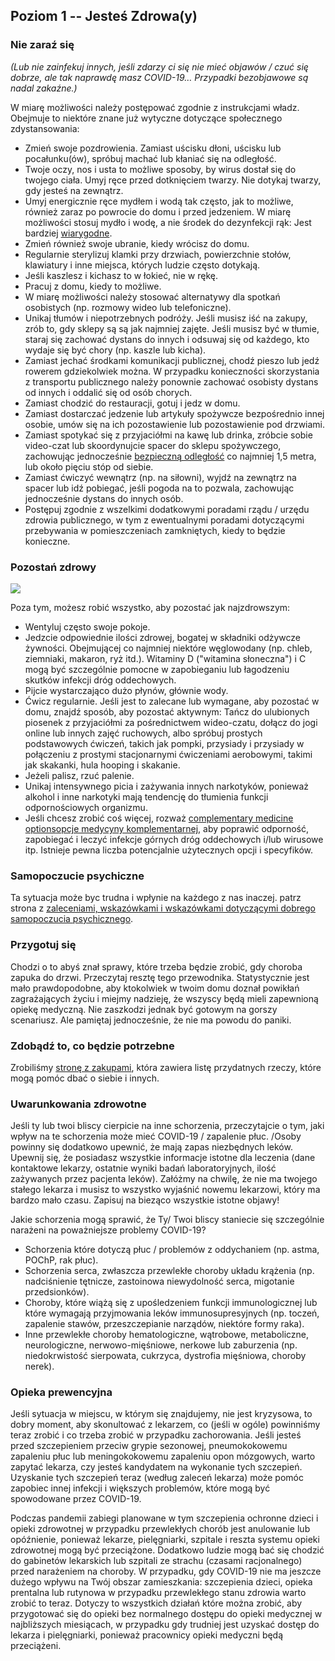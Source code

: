 ## Poziom 1 -- Jesteś Zdrowa(y)

### Nie zaraź się

*(Lub nie zainfekuj innych, jeśli zdarzy ci się nie mieć objawów / czuć się dobrze, ale tak naprawdę masz COVID-19… Przypadki bezobjawowe są nadal zakaźne.)*

W miarę możliwości należy postępować zgodnie z instrukcjami władz. Obejmuje to niektóre znane już wytyczne dotyczące społecznego zdystansowania:

* Zmień swoje pozdrowienia. Zamiast uścisku dłoni, uścisku lub pocałunku(ów), spróbuj machać lub kłaniać się na odległość.
* Twoje oczy, nos i usta to możliwe sposoby, by wirus dostał się do twojego ciała. Umyj ręce przed dotknięciem twarzy. Nie dotykaj twarzy, gdy jesteś na zewnątrz.
* Umyj energicznie ręce mydłem i wodą tak często, jak to możliwe, również zaraz po powrocie do domu i przed jedzeniem. W miarę możliwości stosuj mydło i wodę, a nie środek do dezynfekcji rąk: Jest bardziej [wiarygodne](https://www.nytimes.com/2020/03/13/health/soap-coronavirus-handwashing-germs.html). 
* Zmień również swoje ubranie, kiedy wrócisz do domu. 
* Regularnie sterylizuj klamki przy drzwiach, powierzchnie stołów, klawiatury i inne miejsca, których ludzie często dotykają.
* Jeśli kaszlesz i kichasz to w łokieć, nie w rękę. 
* Pracuj z domu, kiedy to możliwe.
* W miarę możliwości należy stosować alternatywy dla spotkań osobistych (np. rozmowy wideo lub telefoniczne). 
* Unikaj tłumów i niepotrzebnych podróży. Jeśli musisz iść na zakupy, zrób to, gdy sklepy są są jak najmniej zajęte. Jeśli musisz być w tłumie, staraj się zachować dystans do innych i odsuwaj się od każdego, kto wydaje się być chory (np. kaszle lub kicha). 
* Zamiast jechać środkami komunikacji publicznej, chodź pieszo lub jedź rowerem gdziekolwiek można. W przypadku konieczności skorzystania z transportu publicznego należy ponownie zachować osobisty dystans od innych i oddalić się od osób chorych. 
* Zamiast chodzić do restauracji, gotuj i jedz w domu. 
* Zamiast dostarczać jedzenie lub artykuły spożywcze bezpośrednio innej osobie, umów się na ich pozostawienie lub pozostawienie pod drzwiami. 
* Zamiast spotykać się z przyjaciółmi na kawę lub drinka, zróbcie sobie video-czat lub skoordynujcie spacer do sklepu spożywczego, zachowując jednocześnie [bezpieczną odległość](https://www.who.int/emergencies/diseases/novel-coronavirus-2019/advice-for-public) co najmniej 1,5 metra, lub około pięciu stóp od siebie. 
* Zamiast ćwiczyć wewnątrz (np. na siłowni), wyjdź na zewnątrz na spacer lub idź pobiegać, jeśli pogoda na to pozwala, zachowując jednocześnie dystans do innych osób. 
* Postępuj zgodnie z wszelkimi dodatkowymi poradami rządu / urzędu zdrowia publicznego, w tym z ewentualnymi poradami dotyczącymi przebywania w pomieszczeniach zamkniętych, kiedy to będzie konieczne.


### Pozostań zdrowy

![](/images/situps.png)

Poza tym, możesz robić wszystko, aby pozostać jak najzdrowszym:

* Wentyluj często swoje pokoje.
* Jedzcie odpowiednie ilości zdrowej, bogatej w składniki odżywcze żywności. Obejmującej co najmniej niektóre węglowodany (np. chleb, ziemniaki, makaron, ryż itd.). Witaminy D ("witamina słoneczna") i C mogą być szczególnie pomocne w zapobieganiu lub łagodzeniu skutków infekcji dróg oddechowych. 
* Pijcie wystarczająco dużo płynów, głównie wody.
* Ćwicz regularnie. Jeśli jest to zalecane lub wymagane, aby pozostać w domu, znajdź sposób, aby pozostać aktywnym: Tańcz do ulubionych piosenek z przyjaciółmi za pośrednictwem wideo-czatu, dołącz do jogi online lub innych zajęć ruchowych, albo spróbuj prostych podstawowych ćwiczeń, takich jak pompki, przysiady i przysiady w połączeniu z prostymi stacjonarnymi ćwiczeniami aerobowymi, takimi jak skakanki, hula hooping i skakanie. 
* Jeżeli palisz, rzuć palenie.
* Unikaj intensywnego picia i zażywania innych narkotyków, ponieważ alkohol i inne narkotyki mają tendencję do tłumienia funkcji odpornościowych organizmu.
* Jeśli chcesz zrobić coś więcej, rozważ [complementary medicine options](/complementary)[opcje medycyny komplementarnej](/complimentary), aby poprawić odporność, zapobiegać i leczyć infekcje górnych dróg oddechowych i/lub wirusowe itp. Istnieje pewna liczba potencjalnie użytecznych opcji i specyfików.

### Samopoczucie psychiczne

Ta sytuacja może byc trudna i wpłynie na każdego z nas inaczej. patrz strona z [zaleceniami, wskazówkami i wskazówkami dotyczącymi dobrego samopoczucia psychicznego](/complimentary).

### Przygotuj się

Chodzi o to abyś znał sprawy, które trzeba będzie zrobić, gdy choroba zapuka do drzwi. Przeczytaj resztę tego przewodnika. Statystycznie jest mało prawdopodobne, aby ktokolwiek w twoim domu doznał powikłań zagrażających życiu i miejmy nadzieję, że wszyscy będą mieli zapewnioną opiekę medyczną. Nie zaszkodzi jednak być gotowym na gorszy scenariusz. Ale pamiętaj jednocześnie, że nie ma powodu do paniki.

### Zdobądź to, co będzie potrzebne

Zrobiliśmy [stronę z zakupami](/zakupami), która zawiera listę przydatnych rzeczy, które mogą pomóc dbać o siebie i innych.

### Uwarunkowania zdrowotne

Jeśli ty lub twoi bliscy cierpicie na inne schorzenia, przeczytajcie o tym, jaki wpływ na te schorzenia może mieć COVID-19 / zapalenie płuc. /Osoby powinny się dodatkowo upewnić, że mają zapas niezbędnych leków. Upewnij się, że posiadasz wszystkie informacje istotne dla leczenia (dane kontaktowe lekarzy, ostatnie wyniki badań laboratoryjnych, ilość zażywanych przez pacjenta leków). Załóżmy na chwilę, że nie ma twojego stałego lekarza i musisz to wszystko wyjaśnić nowemu lekarzowi, który ma bardzo mało czasu. Zapisuj na bieząco wszystkie istotne objawy!

Jakie schorzenia mogą sprawić, że Ty/ Twoi bliscy staniecie się szczególnie narażeni na poważniejsze problemy COVID-19?
- Schorzenia które dotyczą płuc / problemów z oddychaniem (np. astma, POChP, rak płuc).
- Schorzenia serca, zwłaszcza przewlekłe choroby układu krążenia (np. nadciśnienie tętnicze, zastoinowa niewydolność serca, migotanie przedsionków).
- Choroby, które wiążą się z upośledzeniem funkcji immunologicznej lub które wymagają przyjmowania leków immunosupresyjnych (np. toczeń, zapalenie stawów, przeszczepianie narządów, niektóre formy raka).
- Inne przewlekłe choroby hematologiczne, wątrobowe, metaboliczne, neurologiczne, nerwowo-mięśniowe, nerkowe lub zaburzenia (np. niedokrwistość sierpowata, cukrzyca, dystrofia mięśniowa, choroby nerek). 

### Opieka prewencyjna

Jeśli sytuacja w miejscu, w którym się znajdujemy, nie jest kryzysowa, to dobry moment, aby skonultować z lekarzem, co (jeśli w ogóle) powinniśmy teraz zrobić i co trzeba zrobić w przypadku zachorowania. Jeśli jesteś przed szczepieniem przeciw grypie sezonowej, pneumokokowemu zapaleniu płuc lub meningokokowemu zapaleniu opon mózgowych, warto zapytać lekarza, czy jesteś kandydatem na wykonanie tych szczepień. Uzyskanie tych szczepień teraz (według zaleceń lekarza) może pomóc zapobiec innej infekcji i większych problemów, które mogą być spowodowane przez COVID-19. 

Podczas pandemii zabiegi planowane w tym  szczepienia ochronne dzieci i opieki zdrowotnej w przypadku przewlekłych chorób jest anulowanie lub opóźnienie, ponieważ lekarze, pielęgniarki, szpitale i reszta systemu opieki zdrowotnej mogą być przeciążone. Dodatkowo ludzie mogą bać się chodzić do gabinetów lekarskich lub szpitali ze strachu (czasami racjonalnego) przed narażeniem na choroby. W przypadku, gdy COVID-19 nie ma jeszcze dużego wpływu na Twój obszar zamieszkania: szczepienia dzieci, opieka prentalna lub rutynowa w przypadku przewlekłego stanu zdrowia warto zrobić to teraz. Dotyczy to wszystkich działań które można zrobić, aby przygotować się do opieki bez normalnego dostępu do opieki medycznej w najbliższych miesiącach, w przypadku gdy trudniej jest uzyskać dostęp do lekarza i pielęgniarki, ponieważ pracownicy opieki medyczni będą przeciążeni. 
